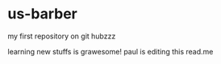 # us-barber
my first repository on git hubzzz

learning new stuffs is grawesome!
paul is editing this read.me
